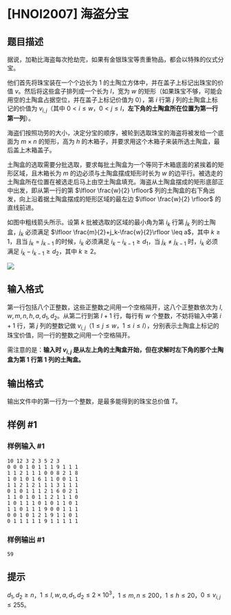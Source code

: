 # [HNOI2007] 海盗分宝

## 题目描述

据说，加勒比海盗每次抢劫完，如果有金银珠宝等贵重物品，都会以特殊的仪式分宝。

他们首先将珠宝装在一个个边长为 $1$ 的土陶立方体中，并在盖子上标记出珠宝的价值 $v$。然后将这些盒子排列成一个长为 $l$，宽为 $w$ 的矩形（如果珠宝不够，可能会用空的土陶盒占据空位，并在盖子上标记价值为 $0$），第 $i$ 行第 $j$ 列的土陶盒上标记的价值为 $v_{i,j}$（其中 $0<i\leq w$，$0<j\leq l$，**左下角的土陶盒所在位置为第一行第一列**）。

海盗们按照功劳的大小，决定分宝的顺序，被轮到选取珠宝的海盗将被发给一个底面为 $m\times n$ 的矩形，高为 $h$ 的木箱子，并要求用这个木箱子来装所选土陶盒，最后盖上木箱盖子。

土陶盒的选取需要分批选取，要求每批土陶盒为一个等同于木箱底面的紧挨着的矩形区域，且木箱长为 $m$ 的边必须与土陶盒摆成矩形时长为 $w$ 的边平行。被选走的土陶盒所在位置在被选走后马上由空土陶盒填充。海盗从土陶盒摆成的矩形底部正中出发，即从第一行的第  $\lfloor \frac{w}{2} \rfloor$ 列的土陶盒的右下角出发，向上沿着据土陶盒摆成的矩形区域的最左边 $\lfloor \frac{w}{2} \rfloor$ 的直线前进。

如图中粗线箭头所示。设第 $k$ 批被选取的区域的最小角为第 $i_k$ 行第 $j_k$ 列的土陶盒，$j_k$ 必须满足 $\lfloor \frac{m}{2}+j_k-\frac{w}{2}\rfloor \leq a$，其中 $k\geq 1$，且当 $j_k=j_{k-1}$ 的时候，$i_k$ 必须满足 $i_k-i_{k-1}\geq d_1$，当 $j_k\neq j_{k-1}$ 时，$i_k$ 必须满足 $i_k-i_{k-1}\geq d_2$，其中 $k\geq 2$。

![](https://cdn.luogu.com.cn/upload/image_hosting/tft6e873.png)

## 输入格式

第一行包括八个正整数，这些正整数之间用一个空格隔开，这八个正整数依次为 $l,w,m,n,h,a,d_1,d_2$。从第二行到第 $l+1$ 行，每行有 $w$ 个整数，不妨将输入中第 $i+1$ 行，第 $j$ 列的整数记做 $v_{i,j}$（$1\leq j\leq w$，$1\leq i\leq l$），分别表示土陶盒上标记的珠宝价值，同一行的整数之间用一个空格隔开。

需注意的是：**输入时 $v_{i,j}$ 是从左上角的土陶盒开始，但在求解时左下角的那个土陶盒为第 $1$ 行第 $1$ 列的土陶盒。**


## 输出格式

输出文件中的第一行为一个整数，是最多能得到的珠宝总价值 $T$。


## 样例 #1

### 样例输入 #1
```
10 12 3 2 3 5 2 3
0 0 0 1 0 1 1 1 9 1 1 1
1 1 2 1 1 1 0 0 8 2 1 8
1 0 1 0 1 6 1 1 0 0 1 1
1 1 2 1 2 1 1 1 3 1 1 1
0 1 0 1 1 1 2 1 6 0 2 1
1 1 0 1 0 1 1 2 1 1 1 0
1 0 1 1 1 0 1 0 1 1 0 1
1 1 0 1 1 1 9 0 0 1 1 1
0 0 1 0 1 2 1 9 1 1 0 1
0 1 1 1 1 1 9 1 1 1 1 1
```

### 样例输出 #1

```
59
```

## 提示

$d_1,d_2\geq n$，$1\leq l,w,a,d_1,d_2\leq 2\times 10^3$，$1\leq m,n\leq 200$，$1\leq h\leq 20$，$0\leq v_{i,j}\leq 255$。

